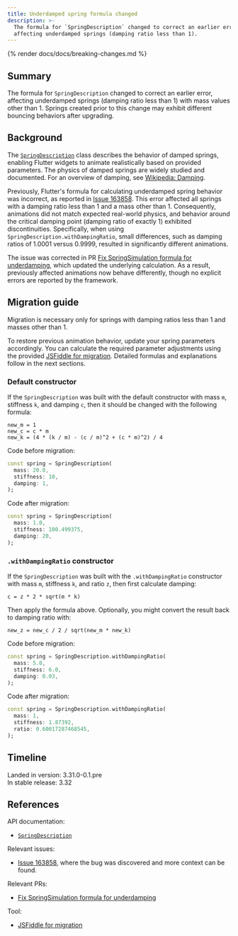 ```yaml
---
title: Underdamped spring formula changed
description: >-
  The formula for `SpringDescription` changed to correct an earlier error,
  affecting underdamped springs (damping ratio less than 1).
---
```


{% render docs/docs/breaking-changes.md %}

## Summary

The formula for `SpringDescription` changed to correct an earlier error,
affecting underdamped springs (damping ratio less than 1)
with mass values other than 1.
Springs created prior to this change may exhibit
different bouncing behaviors after upgrading.

## Background

The [`SpringDescription`][] class describes the behavior of damped springs,
enabling Flutter widgets to animate realistically based on provided parameters.
The physics of damped springs are widely studied and documented. For an overview
of damping, see [Wikipedia: Damping][].

Previously, Flutter's formula for calculating underdamped spring behavior was
incorrect, as reported in [Issue 163858][]. This error affected all springs with
a damping ratio less than 1 and a mass other than 1. Consequently, animations
did not match expected real-world physics, and behavior around the critical
damping point (damping ratio of exactly 1) exhibited discontinuities.
Specifically, when using `SpringDescription.withDampingRatio`, small
differences, such as damping ratios of 1.0001 versus 0.9999, resulted in
significantly different animations.

The issue was corrected in PR [Fix SpringSimulation formula for underdamping][],
which updated the underlying calculation. As a result, previously affected
animations now behave differently, though no explicit errors are reported by the
framework.

## Migration guide

Migration is necessary only for springs with damping ratios less than 1 and
masses other than 1.

To restore previous animation behavior, update your spring parameters
accordingly. You can calculate the required parameter adjustments using the
provided [JSFiddle for migration][]. Detailed formulas and explanations follow
in the next sections.

### Default constructor

If the `SpringDescription` was built with the default constructor with
mass `m`, stiffness `k`, and damping `c`,
then it should be changed with the following formula:

```plaintext
new_m = 1
new_c = c * m
new_k = (4 * (k / m) - (c / m)^2 + (c * m)^2) / 4
```

Code before migration:

```dart
const spring = SpringDescription(
  mass: 20.0,
  stiffness: 10,
  damping: 1,
);
```

Code after migration:

```dart
const spring = SpringDescription(
  mass: 1.0,
  stiffness: 100.499375,
  damping: 20,
);
```

### `.withDampingRatio` constructor

If the `SpringDescription` was built with the `.withDampingRatio` constructor
with mass `m`, stiffness `k`, and ratio `z`, then first calculate damping:

```plaintext
c = z * 2 * sqrt(m * k)
```

Then apply the formula above.
Optionally, you might convert the result back to damping ratio with:

```plaintext
new_z = new_c / 2 / sqrt(new_m * new_k)
```

Code before migration:

```dart
const spring = SpringDescription.withDampingRatio(
  mass: 5.0,
  stiffness: 6.0,
  damping: 0.03,
);
```

Code after migration:

```dart
const spring = SpringDescription.withDampingRatio(
  mass: 1,
  stiffness: 1.87392,
  ratio: 0.60017287468545,
);
```

## Timeline

Landed in version: 3.31.0-0.1.pre<br>
In stable release: 3.32

## References

API documentation:

* [`SpringDescription`][]

Relevant issues:

* [Issue 163858][], where the bug was discovered and more context can be found.

Relevant PRs:

* [Fix SpringSimulation formula for underdamping][]

Tool:
* [JSFiddle for migration][]

[Fix SpringSimulation formula for underdamping]: {{site.repo.flutter}}/pull/165017
[Issue 163858]: {{site.repo.flutter}}/issues/163858
[JSFiddle for migration]: https://jsfiddle.net/6jgvbzps/30/
[`SpringDescription`]: {{site.api}}/flutter/physics/SpringDescription-class.html
[Wikipedia: Damping]: https://en.wikipedia.org/wiki/Damping
